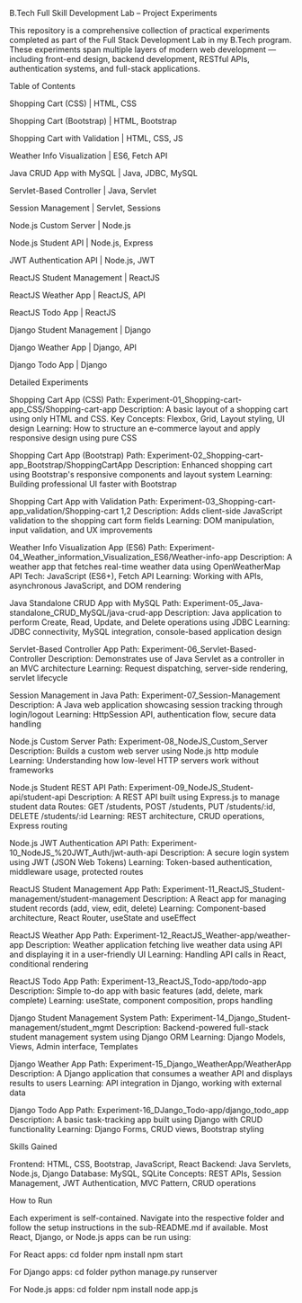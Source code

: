 B.Tech Full Skill Development Lab – Project Experiments

This repository is a comprehensive collection of practical experiments completed as part of the Full Stack Development Lab in my B.Tech program. These experiments span multiple layers of modern web development — including front-end design, backend development, RESTful APIs, authentication systems, and full-stack applications.

Table of Contents

Shopping Cart (CSS) | HTML, CSS

Shopping Cart (Bootstrap) | HTML, Bootstrap

Shopping Cart with Validation | HTML, CSS, JS

Weather Info Visualization | ES6, Fetch API

Java CRUD App with MySQL | Java, JDBC, MySQL

Servlet-Based Controller | Java, Servlet

Session Management | Servlet, Sessions

Node.js Custom Server | Node.js

Node.js Student API | Node.js, Express

JWT Authentication API | Node.js, JWT

ReactJS Student Management | ReactJS

ReactJS Weather App | ReactJS, API

ReactJS Todo App | ReactJS

Django Student Management | Django

Django Weather App | Django, API

Django Todo App | Django

Detailed Experiments

Shopping Cart App (CSS)
Path: Experiment-01_Shopping-cart-app_CSS/Shopping-cart-app
Description: A basic layout of a shopping cart using only HTML and CSS.
Key Concepts: Flexbox, Grid, Layout styling, UI design
Learning: How to structure an e-commerce layout and apply responsive design using pure CSS

Shopping Cart App (Bootstrap)
Path: Experiment-02_Shopping-cart-app_Bootstrap/ShoppingCartApp
Description: Enhanced shopping cart using Bootstrap's responsive components and layout system
Learning: Building professional UI faster with Bootstrap

Shopping Cart App with Validation
Path: Experiment-03_Shopping-cart-app_validation/Shopping-cart 1,2
Description: Adds client-side JavaScript validation to the shopping cart form fields
Learning: DOM manipulation, input validation, and UX improvements

Weather Info Visualization App (ES6)
Path: Experiment-04_Weather_information_Visualization_ES6/Weather-info-app
Description: A weather app that fetches real-time weather data using OpenWeatherMap API
Tech: JavaScript (ES6+), Fetch API
Learning: Working with APIs, asynchronous JavaScript, and DOM rendering

Java Standalone CRUD App with MySQL
Path: Experiment-05_Java-standalone_CRUD_MySQL/java-crud-app
Description: Java application to perform Create, Read, Update, and Delete operations using JDBC
Learning: JDBC connectivity, MySQL integration, console-based application design

Servlet-Based Controller App
Path: Experiment-06_Servlet-Based-Controller
Description: Demonstrates use of Java Servlet as a controller in an MVC architecture
Learning: Request dispatching, server-side rendering, servlet lifecycle

Session Management in Java
Path: Experiment-07_Session-Management
Description: A Java web application showcasing session tracking through login/logout
Learning: HttpSession API, authentication flow, secure data handling

Node.js Custom Server
Path: Experiment-08_NodeJS_Custom_Server
Description: Builds a custom web server using Node.js http module
Learning: Understanding how low-level HTTP servers work without frameworks

Node.js Student REST API
Path: Experiment-09_NodeJS_Student-api/student-api
Description: A REST API built using Express.js to manage student data
Routes: GET /students, POST /students, PUT /students/:id, DELETE /students/:id
Learning: REST architecture, CRUD operations, Express routing

Node.js JWT Authentication API
Path: Experiment-10_NodeJS_%20JWT_Auth/jwt-auth-api
Description: A secure login system using JWT (JSON Web Tokens)
Learning: Token-based authentication, middleware usage, protected routes

ReactJS Student Management App
Path: Experiment-11_ReactJS_Student-management/student-management
Description: A React app for managing student records (add, view, edit, delete)
Learning: Component-based architecture, React Router, useState and useEffect

ReactJS Weather App
Path: Experiment-12_ReactJS_Weather-app/weather-app
Description: Weather application fetching live weather data using API and displaying it in a user-friendly UI
Learning: Handling API calls in React, conditional rendering

ReactJS Todo App
Path: Experiment-13_ReactJS_Todo-app/todo-app
Description: Simple to-do app with basic features (add, delete, mark complete)
Learning: useState, component composition, props handling

Django Student Management System
Path: Experiment-14_Django_Student-management/student_mgmt
Description: Backend-powered full-stack student management system using Django ORM
Learning: Django Models, Views, Admin interface, Templates

Django Weather App
Path: Experiment-15_Django_WeatherApp/WeatherApp
Description: A Django application that consumes a weather API and displays results to users
Learning: API integration in Django, working with external data

Django Todo App
Path: Experiment-16_DJango_Todo-app/django_todo_app
Description: A basic task-tracking app built using Django with CRUD functionality
Learning: Django Forms, CRUD views, Bootstrap styling

Skills Gained

Frontend: HTML, CSS, Bootstrap, JavaScript, React
Backend: Java Servlets, Node.js, Django
Database: MySQL, SQLite
Concepts: REST APIs, Session Management, JWT Authentication, MVC Pattern, CRUD operations

How to Run

Each experiment is self-contained. Navigate into the respective folder and follow the setup instructions in the sub-README.md if available. Most React, Django, or Node.js apps can be run using:

For React apps:
cd folder
npm install
npm start

For Django apps:
cd folder
python manage.py runserver

For Node.js apps:
cd folder
npm install
node app.js
